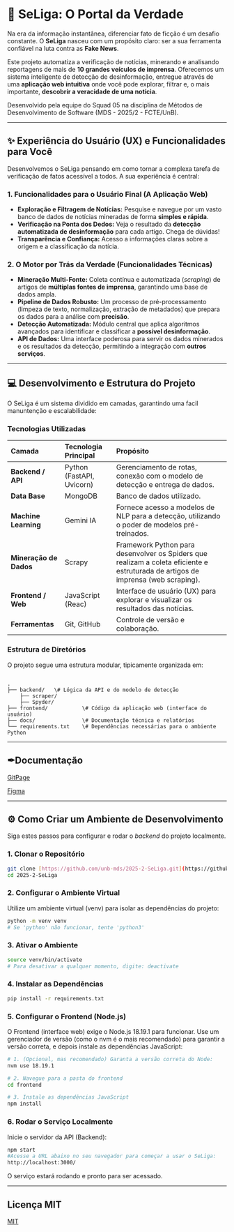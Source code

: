 # 🔎 SeLiga: O Portal da Verdade

Na era da informação instantânea, diferenciar fato de ficção é um desafio constante. O **SeLiga** nasceu com um propósito claro: ser a sua ferramenta confiável na luta contra as **Fake News**.

Este projeto automatiza a verificação de notícias, minerando e analisando reportagens de mais de **10 grandes veículos de imprensa**. Oferecemos um sistema inteligente de detecção de desinformação, entregue através de uma **aplicação web intuitiva** onde você pode explorar, filtrar e, o mais importante, **descobrir a veracidade de uma notícia**.

Desenvolvido pela equipe do Squad 05 na disciplina de Métodos de Desenvolvimento de Software (MDS - 2025/2 - FCTE/UnB).

---
## ✨ Experiência do Usuário (UX) e Funcionalidades para Você

Desenvolvemos o SeLiga pensando em como tornar a complexa tarefa de verificação de fatos acessível a todos. A sua experiência é central:

### 1. Funcionalidades para o Usuário Final (A Aplicação Web)

* **Exploração e Filtragem de Notícias:** Pesquise e navegue por um vasto banco de dados de notícias mineradas de forma **simples e rápida**.
* **Verificação na Ponta dos Dedos:** Veja o resultado da **detecção automatizada de desinformação** para cada artigo. Chega de dúvidas!
* **Transparência e Confiança:** Acesso a informações claras sobre a origem e a classificação da notícia.

### 2. O Motor por Trás da Verdade (Funcionalidades Técnicas)

* **Mineração Multi-Fonte:** Coleta contínua e automatizada (*scraping*) de artigos de **múltiplas fontes de imprensa**, garantindo uma base de dados ampla.
* **Pipeline de Dados Robusto:** Um processo de pré-processamento (limpeza de texto, normalização, extração de metadados) que prepara os dados para a análise com **precisão**.
* **Detecção Automatizada:** Módulo central que aplica algoritmos avançados para identificar e classificar a **possível desinformação**.
* **API de Dados:** Uma interface poderosa para servir os dados minerados e os resultados da detecção, permitindo a integração com **outros serviços**.

---

## 💻 Desenvolvimento e Estrutura do Projeto

O SeLiga é um sistema dividido em camadas, garantindo uma facil manuntenção e escalabilidade:

### Tecnologias Utilizadas

| Camada | Tecnologia Principal | Propósito |
| :--- | :--- | :--- |
| **Backend / API** | Python (FastAPI, Uvicorn) | Gerenciamento de rotas, conexão com o modelo de detecção e entrega de dados. |
| **Data Base** | MongoDB  | Banco de dados utilizado.|
| **Machine Learning**| Gemini IA | Fornece acesso a modelos de NLP para a detecção, utilizando o poder de modelos pré-treinados.|
| **Mineração de Dados**| Scrapy|	Framework Python para desenvolver os Spiders que realizam a coleta eficiente e estruturada de artigos de imprensa (web scraping).| 
| **Frontend / Web** | JavaScript (Reac) | Interface de usuário (UX) para explorar e visualizar os resultados das notícias. |
| **Ferramentas** | Git, GitHub | Controle de versão e colaboração. |

### Estrutura de Diretórios
O projeto segue uma estrutura modular, tipicamente organizada em:

```

.
├── backend/   \# Lógica da API e do modelo de detecção
    ├── scraper/   
    ├── Spyder/        
├── frontend/           \# Código da aplicação web (interface do usuário)
├── docs/               \# Documentação técnica e relatórios
└── requirements.txt    \# Dependências necessárias para o ambiente Python

````
---

## ✒Documentação

[GitPage](https://unb-mds.github.io/2025-2-SeLiga)

[Figma](https://www.figma.com/board/CIMdLiO4lAXoEHfFq4qZsg/SeLiga?node-id=4006-8018&t=l5rG3v9vWM2C0yq2-1)

---

## ⚙️ Como Criar um Ambiente de Desenvolvimento

Siga estes passos para configurar e rodar o *backend* do projeto localmente.

### 1. Clonar o Repositório
```bash
git clone [https://github.com/unb-mds/2025-2-SeLiga.git](https://github.com/unb-mds/2025-2-SeLiga.git)
cd 2025-2-SeLiga
````

### 2\. Configurar o Ambiente Virtual

Utilize um ambiente virtual (venv) para isolar as dependências do projeto:

```bash
python -m venv venv
# Se 'python' não funcionar, tente 'python3'
```

### 3\. Ativar o Ambiente

```bash
source venv/bin/activate
# Para desativar a qualquer momento, digite: deactivate
```

### 4\. Instalar as Dependências

```bash
pip install -r requirements.txt
```
### 5. Configurar o Frontend (Node.js)

O Frontend (interface web) exige o Node.js 18.19.1 para funcionar. 
Use um gerenciador de versão (como o nvm é o mais recomendado) para garantir a versão correta, e depois instale as dependências JavaScript:
```bash
# 1. (Opcional, mas recomendado) Garanta a versão correta do Node:
nvm use 18.19.1

# 2. Navegue para a pasta do frontend
cd frontend

# 3. Instale as dependências JavaScript
npm install
```


### 6\. Rodar o Serviço Localmente

Inicie o servidor da API (Backend):

```bash
npm start 
#Acesse a URL abaixo no seu navegador para começar a usar o SeLiga:
http://localhost:3000/
```

O serviço estará rodando e pronto para ser acessado.

-----
## Licença MIT
[MIT](https://github.com/unb-mds/2025-2-SeLiga/tree/main?tab=readme-ov-file#MIT-1-ov-file)
```
